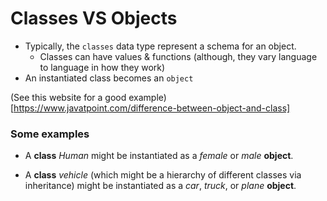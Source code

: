 # Classes VS Objects

- Typically, the `classes` data type represent a schema for an object.
  - Classes can have values & functions (although, they vary language to language in how they work)
- An instantiated class becomes an `object`

(See this website for a good example)[https://www.javatpoint.com/difference-between-object-and-class]

### Some examples

- A **class** _Human_ might be instantiated as a _female_ or _male_ **object**.

- A **class** _vehicle_ (which might be a hierarchy of different classes via inheritance) might be instantiated as a _car_, _truck_, or _plane_ **object**.
